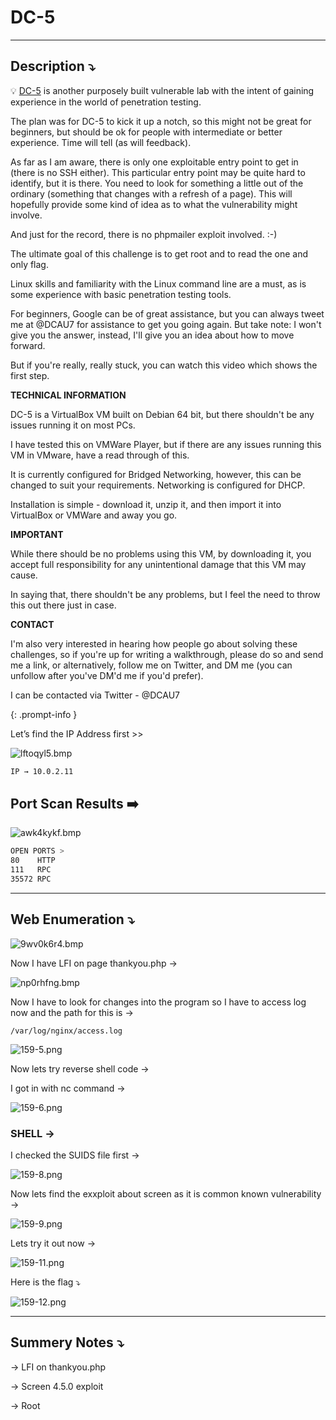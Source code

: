 # DC-5

---

## **Description ⤵️**

>
💡 [DC-5](https://vulnhub.com/entry/dc-5,314/) is another purposely built vulnerable lab with the intent of gaining experience in the world of penetration testing.

The plan was for DC-5 to kick it up a notch, so this might not be great for beginners, but should be ok for people with intermediate or better experience. Time will tell (as will feedback).

As far as I am aware, there is only one exploitable entry point to get in (there is no SSH either). This particular entry point may be quite hard to identify, but it is there. You need to look for something a little out of the ordinary (something that changes with a refresh of a page). This will hopefully provide some kind of idea as to what the vulnerability might involve.

And just for the record, there is no phpmailer exploit involved. :-)

The ultimate goal of this challenge is to get root and to read the one and only flag.

Linux skills and familiarity with the Linux command line are a must, as is some experience with basic penetration testing tools.

For beginners, Google can be of great assistance, but you can always tweet me at @DCAU7 for assistance to get you going again. But take note: I won't give you the answer, instead, I'll give you an idea about how to move forward.

But if you're really, really stuck, you can watch this video which shows the first step.

**TECHNICAL INFORMATION**

DC-5 is a VirtualBox VM built on Debian 64 bit, but there shouldn't be any issues running it on most PCs.

I have tested this on VMWare Player, but if there are any issues running this VM in VMware, have a read through of this.

It is currently configured for Bridged Networking, however, this can be changed to suit your requirements. Networking is configured for DHCP.

Installation is simple - download it, unzip it, and then import it into VirtualBox or VMWare and away you go.

**IMPORTANT**

While there should be no problems using this VM, by downloading it, you accept full responsibility for any unintentional damage that this VM may cause.

In saying that, there shouldn't be any problems, but I feel the need to throw this out there just in case.

**CONTACT**

I'm also very interested in hearing how people go about solving these challenges, so if you're up for writing a walkthrough, please do so and send me a link, or alternatively, follow me on Twitter, and DM me (you can unfollow after you've DM'd me if you'd prefer).

I can be contacted via Twitter - @DCAU7

{: .prompt-info }

Let’s find the IP Address first >>

![lftoqyl5.bmp](/Vulnhub-Files/img/DC-5/lftoqyl5.bmp)

```bash
IP → 10.0.2.11
```

## Port Scan Results ➡️

![awk4kykf.bmp](/Vulnhub-Files/img/DC-5/awk4kykf.bmp)

```bash
OPEN PORTS >
80    HTTP
111   RPC
35572 RPC
```

---

## Web Enumeration ⤵️

![9wv0k6r4.bmp](/Vulnhub-Files/img/DC-5/9wv0k6r4.bmp)

Now I have LFI on page thankyou.php →

![np0rhfng.bmp](/Vulnhub-Files/img/DC-5/np0rhfng.bmp)

Now I have to look for changes into the program so I have to access log now and the path for this is →

`/var/log/nginx/access.log`

![159-5.png](/Vulnhub-Files/img/DC-5/159-5.png)

Now lets try reverse shell code →

I got in with nc command →

![159-6.png](/Vulnhub-Files/img/DC-5/159-6.png)

### **SHELL →**

I checked the SUIDS file first →

![159-8.png](/Vulnhub-Files/img/DC-5/159-8.png)

Now lets find the exxploit about screen as it is common known vulnerability →

![159-9.png](/Vulnhub-Files/img/DC-5/159-9.png)

Lets try it out now →

![159-11.png](/Vulnhub-Files/img/DC-5/159-11.png)

Here is the flag ⤵️

![159-12.png](/Vulnhub-Files/img/DC-5/159-12.png)

---

## Summery Notes ⤵️

→ LFI on thankyou.php

→ Screen 4.5.0 exploit

→ Root
